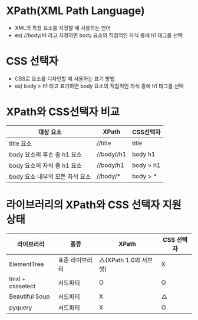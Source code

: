 # XPath(XML Path Language)
- XML의 특정 요소를 지정할 때 사용하는 언어
- ex) //body/h1 라고 지정하면 body 요소의 직접적인 자식 중에 h1 태그를 선택

# CSS 선택자
 - CSS로 요소를 디자인할 때 사용하는 표기 방법
 - ex) body > h1 라고 표기하면 body 요소의 직접적인 자식 중에 h1 태그를 선택

 # XPath와 CSS선택자 비교

대상 요소         | XPath| CSS선택자
------|---------|----------
title 요소 | //title | title
body 요소의 후손 중 h1 요소 | //body//h1 | body h1
body 요소의 자식 중 h1 요소 | //body/h1  | body > h1
body 요소 내부의 모든 자식 요소 | //body/* | body > *

# 라이브러리의 XPath와 CSS 선택자 지원 상태

라이브러리    | 종류  | XPath | CSS 선택자
-----------------| ------------| ----|-----
ElementTree  | 표준 라이브러리 | △(XPath 1.0의 서브셋) | X
lmxl + cssselect | 서드파티 | O | O
Beautiful Soup | 서드파티 | X | △
pyquery | 서드파티 | X | O